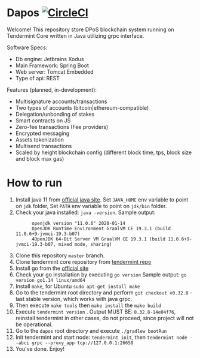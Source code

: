 # Dapos [![CircleCI](https://circleci.com/gh/AndrewBoyarsky/dapos.svg?style=svg)](https://circleci.com/gh/AndrewBoyarsky/dapos)
Welcome! This repository store DPoS blockchain system running on Tendermint Core written in Java utilizing grpc interface.

Software Specs:
 * Db engine: Jetbrains Xodus
 * Main Framework: Spring Boot
 * Web server: Tomcat Embedded
 * Type of api: REST
 
 Features (planned, in-development):
  * Multisignature accounts/transactions
  * Two types of accounts (bitcoin|ethereum-compatible)
  * Delegation/unbonding of stakes
  * Smart contracts on JS 
  * Zero-fee transactions (Fee providers)
  * Encrypted messaging
  * Assets tokenization
  * Multisend transactions
  * Scaled by height blockchain config (different block time, tps, block size and block max gas)
  
  # How to run
   1. Install java 11 from [official java site](https://jdk.java.net/java-se-ri/11). Set `JAVA_HOME` env variable to point on `jdk` folder, Set `PATH` env variable to point on `jdk/bin` folder. 
   2. Check your java installed: `java -version`. Sample output: 
      ```
            openjdk version "11.0.6" 2020-01-14
            OpenJDK Runtime Environment GraalVM CE 19.3.1 (build 11.0.6+9-jvmci-19.3-b07)
            4OpenJDK 64-Bit Server VM GraalVM CE 19.3.1 (build 11.0.6+9-jvmci-19.3-b07, mixed mode, sharing)
      ```
   3. Clone this repository `master` branch.
   4. Clone tendermint core repository from [tendermint repo](https://github.com/tendermint/tendermint)
   5. Install go from the [official site](https://golang.org/dl/)
   6. Check your go installation by executing `go version` 
   Sample output: ```go version go1.14 linux/amd64```
   7. Install `make`, for Ubuntu `sudo apt-get install make`
   8. Go to the tendermint root directory and perform `git checkout v0.32.8` - last stable version, which works with java grpc.
   9. Then execute `make tools` then `make install` the `make build`
   10. Execute `tendermint version` . Output MUST BE: `0.32.8-14e04f76`, reinstall tendermint in other cases, do not proceed, since project will not be operational.
   11. Go to the `dapos` root directory and execute `./gradlew bootRun`
   12. Init tendermint and start node: `tendermint init`, then `tendermint node --abci grpc --proxy_app tcp://127.0.0.1:26658`
   13. You've done. Enjoy!
